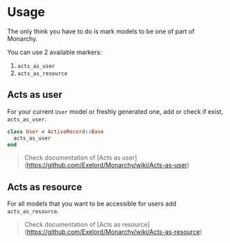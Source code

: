 # Usage
The only think you have to do is mark models to be one of part of Monarchy.

You can use 2 available markers:

1. `acts_as_user`
2. `acts_as_resource`

## Acts as user
For your current `User` model or freshly generated one, add or check if exist, `acts_as_user`.
``` ruby
class User < ActiveRecord::Base
  acts_as_user
end
```

> Check documentation of [Acts as user] (https://github.com/Exelord/Monarchy/wiki/Acts-as-user)

## Acts as resource
For all models that you want to be accessible for users add `acts_as_resource`.

> Check documentation of [Acts as resource] (https://github.com/Exelord/Monarchy/wiki/Acts-as-resource)
